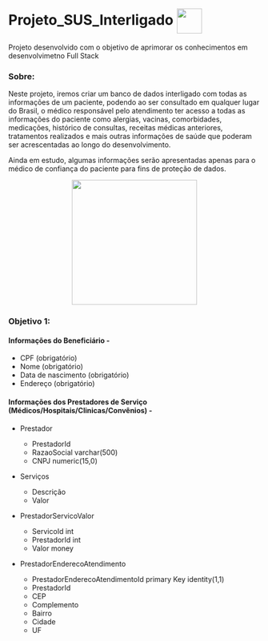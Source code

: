 # Projeto_SUS_Interligado <img align="center" height="50" src="https://user-images.githubusercontent.com/67704261/125553462-c103317d-eba3-4cfc-9c6e-9368875854a9.png" />
Projeto desenvolvido com o objetivo de aprimorar os conhecimentos em desenvolvimetno Full Stack 

### Sobre:
Neste projeto, iremos criar um banco de dados interligado com todas as informações de um paciente, podendo ao ser consultado em qualquer lugar do Brasil, o médico responsável pelo atendimento ter acesso a todas as informações do paciente como alergias, vacinas, comorbidades, medicações, histórico de consultas, receitas médicas anteriores, tratamentos realizados e mais outras informações de saúde que poderam ser acrescentadas ao longo do desenvolvimento.

Ainda em estudo, algumas informações serão apresentadas apenas para o médico de confiança do paciente para fins de proteção de dados.

<p align="center">
  <img align="center" height="250" src="https://user-images.githubusercontent.com/67704261/125553639-2adffd6c-2c88-4299-b8a0-52ba3f3c01c6.png" />
</p>



### Objetivo 1:

#### Informações do Beneficiário - 
- CPF (obrigatório)
- Nome (obrigatório)
- Data de nascimento (obrigatório)
- Endereço (obrigatório)

#### Informações dos Prestadores de Serviço (Médicos/Hospitais/Clinicas/Convênios) - 
- Prestador	
  - PrestadorId
  - RazaoSocial varchar(500)
  - CNPJ numeric(15,0)
  
- Serviços
  - Descrição
  - Valor
	
- PrestadorServicoValor
  - ServicoId int
  - PrestadorId int
  - Valor money
					
- PrestadorEnderecoAtendimento
  - PrestadorEnderecoAtendimentoId primary Key identity(1,1)
  - PrestadorId
  - CEP
  - Complemento
  - Bairro
  - Cidade
  - UF
